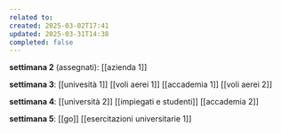 ```yaml
---
related to: 
created: 2025-03-02T17:41
updated: 2025-03-31T14:38
completed: false
---
```

 **settimana 2** (assegnati):
[[azienda 1]]

**settimana 3**:
[[univesità 1]]
[[voli aerei 1]]
[[accademia 1]]
[[voli aerei 2]]

**settimana 4**:
[[università 2]]
[[impiegati e studenti]]
[[accademia 2]]

**settimana 5**:
[[go]]
[[esercitazioni universitarie 1]]